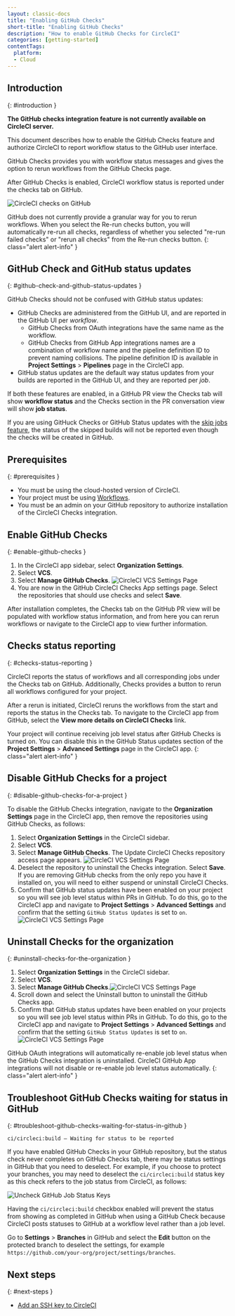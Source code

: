 ```yaml
---
layout: classic-docs
title: "Enabling GitHub Checks"
short-title: "Enabling GitHub Checks"
description: "How to enable GitHub Checks for CircleCI"
categories: [getting-started]
contentTags:
  platform:
  - Cloud
---
```


## Introduction
{: #introduction }

**The GitHub checks integration feature is not currently available on CircleCI server.**

This document describes how to enable the GitHub Checks feature and authorize CircleCI to report workflow status to the GitHub user interface.

GitHub Checks provides you with workflow status messages and gives the option to rerun workflows from the GitHub Checks page.

After GitHub Checks is enabled, CircleCI workflow status is reported under the checks tab on GitHub.

![CircleCI checks on GitHub]({{site.baseurl}}/assets/img/docs/checks_tab.png)

GitHub does not currently provide a granular way for you to rerun workflows. When you select the Re-run checks button, you will automatically re-run all checks, regardless of whether you selected "re-run failed checks" or "rerun all checks" from the Re-run checks button.
{: class="alert alert-info" }

## GitHub Check and GitHub status updates
{: #github-check-and-github-status-updates }

GitHub Checks should not be confused with GitHub status updates:

* GitHub Checks are administered from the GitHub UI, and are reported in the GitHub UI per _workflow_.
  * GitHub Checks from OAuth integrations have the same name as the workflow.
  * GitHub Checks from GitHub App integrations names are a combination of workflow name and the pipeline definition ID to prevent naming collisions. The pipeline definition ID is available in **Project Settings** > **Pipelines** page in the CircleCI app.
* GitHub status updates are the default way status updates from your builds are reported in the GitHub UI, and they are reported per _job_.

If both these features are enabled, in a GitHub PR view the Checks tab will show **workflow status** and the Checks section in the PR conversation view will show **job status**.

If you are using GitHuck Checks or GitHub Status updates with the [skip jobs feature](/docs/skip-build/#skip-jobs),
the status of the skipped builds will not be reported even though the checks will be created in GitHub.

## Prerequisites
{: #prerequisites }

- You must be using the cloud-hosted version of CircleCI.
- Your project must be using [Workflows](/docs/workflows/).
- You must be an admin on your GitHub repository to authorize installation of the CircleCI Checks integration.

## Enable GitHub Checks
{: #enable-github-checks }

1. In the CircleCI app sidebar, select **Organization Settings**.
2. Select **VCS**.
3. Select **Manage GitHub Checks**.
![CircleCI VCS Settings Page]({{site.baseurl}}/assets/img/docs/github-checks.png)
4. You are now in the GitHub CircleCI Checks App settings page. Select the repositories that should use checks and select **Save**.

After installation completes, the Checks tab on the GitHub PR view will be populated with workflow status information, and from here you can rerun workflows or navigate to the CircleCI app to view further information.

## Checks status reporting
{: #checks-status-reporting }

CircleCI reports the status of workflows and all corresponding jobs under the Checks tab on GitHub. Additionally, Checks provides a button to rerun all workflows configured for your project.

After a rerun is initiated, CircleCI reruns the workflows from the start and reports the status in the Checks tab. To navigate to the CircleCI app from GitHub, select the **View more details on CircleCI Checks** link.

Your project will continue receiving job level status after GitHub Checks is turned on. You can disable this in the GitHub Status updates section of the **Project Settings** > **Advanced Settings** page in the CircleCI app.
{: class="alert alert-info" }

## Disable GitHub Checks for a project
{: #disable-github-checks-for-a-project }

To disable the GitHub Checks integration, navigate to the **Organization Settings** page in the CircleCI app, then remove the repositories using GitHub Checks, as follows:

1. Select **Organization Settings** in the CircleCI sidebar.
2. Select **VCS**.
3. Select **Manage GitHub Checks**. The Update CircleCI Checks repository access page appears. ![CircleCI VCS Settings Page]({{site.baseurl}}/assets/img/docs/github-checks.png)
4. Deselect the repository to uninstall the Checks integration. Select **Save**. If you are removing GitHub checks from the only repo you have it installed on, you will need to either suspend or uninstall CircleCI Checks.
5. Confirm that GitHub status updates have been enabled on your project so you will see job level status within PRs in GitHub. To do this, go to the CircleCI app and navigate to **Project Settings** > **Advanced Settings** and confirm that the setting `GitHub Status Updates` is set to `on`. ![CircleCI VCS Settings Page]({{site.baseurl}}/assets/img/docs/github-status-updates.png)

## Uninstall Checks for the organization
{: #uninstall-checks-for-the-organization }

1. Select **Organization Settings** in the CircleCI sidebar.
2. Select **VCS**.
3. Select **Manage GitHub Checks**.![CircleCI VCS Settings Page]({{site.baseurl}}/assets/img/docs/github-checks.png)
4. Scroll down and select the Uninstall button to uninstall the GitHub Checks app.
5. Confirm that GitHub status updates have been enabled on your projects so you will see job level status within PRs in GitHub. To do this, go to the CircleCI app and navigate to **Project Settings** > **Advanced Settings** and confirm that the setting `GitHub Status Updates` is set to `on`.![CircleCI VCS Settings Page]({{site.baseurl}}/assets/img/docs/github-status-updates.png)

GitHub OAuth integrations will automatically re-enable job level status when the GitHub Checks integration is uninstalled. CircleCI GitHub App integrations will not disable or re-enable job level status automatically.
{: class="alert alert-info" }

## Troubleshoot GitHub Checks waiting for status in GitHub
{: #troubleshoot-github-checks-waiting-for-status-in-github }

`ci/circleci:build — Waiting for status to be reported`

If you have enabled GitHub Checks in your GitHub repository, but the status check never completes on GitHub Checks tab, there may be status settings in GitHub that you need to deselect. For example, if you choose to protect your branches, you may need to deselect the `ci/circleci:build` status key as this check refers to the job status from CircleCI, as follows:

![Uncheck GitHub Job Status Keys]({{site.baseurl}}/assets/img/docs/github_job_status.png)

Having the `ci/circleci:build` checkbox enabled will prevent the status from showing as completed in GitHub when using a GitHub Check because CircleCI posts statuses to GitHub at a workflow level rather than a job level.

Go to **Settings** > **Branches** in GitHub and select the **Edit** button on the protected branch to deselect the settings, for example `https://github.com/your-org/project/settings/branches`.

## Next steps
{: #next-steps }

- [Add an SSH key to CircleCI](/docs/add-ssh-key)